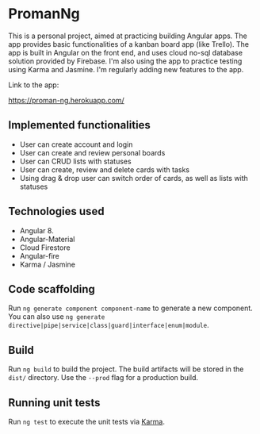 # PromanNg

This is a personal project, aimed at practicing building Angular apps. The app provides basic functionalities of a kanban board app (like Trello). The app is built in Angular on the front end, and uses cloud no-sql database solution provided by Firebase. I'm also using the app to practice testing using Karma and Jasmine. I'm regularly adding new features to the app.

Link to the app:

https://proman-ng.herokuapp.com/

## Implemented functionalities

* User can create account and login
* User can create and review personal boards
* User can CRUD lists with statuses
* User can create, review and delete cards with tasks
* Using drag & drop user can switch order of cards, as well as lists with statuses

## Technologies used

* Angular 8. 
* Angular-Material
* Cloud Firestore
* Angular-fire
* Karma / Jasmine

## Code scaffolding

Run `ng generate component component-name` to generate a new component. You can also use `ng generate directive|pipe|service|class|guard|interface|enum|module`.

## Build

Run `ng build` to build the project. The build artifacts will be stored in the `dist/` directory. Use the `--prod` flag for a production build.

## Running unit tests

Run `ng test` to execute the unit tests via [Karma](https://karma-runner.github.io).

